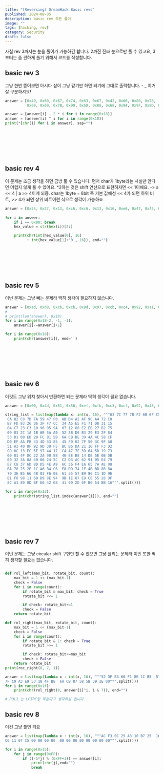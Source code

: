 ```yaml
---
title: "[Reversing] DreamHack Basic revs"
published: 2024-08-05
description: basic rev 모든 풀이
image: ""
tags: [hacking, rev]
category: Security
draft: false
---
```


사실 rev 3까지는 눈을 풀이가 가능하긴 합니다.
2까진 진짜 눈으로만 풀 수 있고요, 3부터는 좀 편하게 풀기 위해서 코드를 작성합니다.




## basic rev 3

그냥 한번 뜯어보면 아시다 싶이 그냥 같기만 하면 되기에 그대로 출력합니다. - _ 이거 잘 구분하셔요!
```py
answer = [0x49, 0x60, 0x67, 0x74, 0x63, 0x67, 0x42, 0x66, 0x80, 0x78,
          0x69, 0x69, 0x7B, 0x99, 0x6D, 0x88, 0x68, 0x94, 0x9F, 0x8D, 0x4D, 0xA5, 0x9D, 0x45, 0x00]

answer = [answer[i] - 2 * i for i in range(0x18)]
answer = [answer[i] ^ i for i in range(0x18)]
print(*[chr(i) for i in answer], sep="")
```

<br><br><br><br><br>

## basic rev 4

이 문제는 조금 생각을 하면 금방 풀 수 있습니다. 먼저 char가 1byte라는 사실만 안다면 어렵지 않게 풀 수 있어요.
*2하는 것은 shift 연산으로 표현하자면 << 1이에요. -> a << 4 | a >> 4이게 되죵.
char는 1byte = 8bit 즉 기본 값에성 << 4가 되면 하위 비트, >> 4가 되면 상위 비트이런 식으로 생각이 가능하죠
```py
answer = [0x24, 0x27, 0x13, 0xc6, 0xc6, 0x13, 0x16, 0xe6, 0x47, 0xf5, 0x26, 0x96, 0x47, 0xf5, 0x46, 0x27, 0x13, 0x26, 0x26, 0xc6, 0x56, 0xf5, 0xc3, 0xc3, 0xf5, 0xe3, 0xe3, 0x00]
 
for i in answer:
    if i == 0x00: break
    hex_value = str(hex(i))[2:]

    print(chr(int(hex_value[0], 16)
          + int(hex_value[1]+'0', 16)), end="")
```

<br><br><br><br><br>


## basic rev 5

이번 문제는 그냥 빼는 문제라 딱히 생각이 필요하지 않습니다.
```py
answer = [0xad, 0xd8, 0xcb, 0xcb, 0x9d, 0x97, 0xcb, 0xc4, 0x92, 0xa1, 0xd2, 0xd7, 0xd2, 0xd6, 0xa8, 0xa5, 0xdc, 0xc7, 0xad, 0xa3, 0xa1, 0x98, 0x4c, 0x00]
#
# print(len(answer), 0x18)
for i in range(0x18-2, -1, -1):
    answer[i]-=answer[i+1]

for i in range(0x18):
    print(chr(answer[i]), end='')
```

<br><br><br><br><br>


## basic rev 6

이것도 그냥 위치 찾아서 반환하면 되는 문제라 딱히 생각이 필요 없습니다.
```py
answer = [0x00, 0x4d, 0x51, 0x50, 0xef, 0xfb, 0xc3, 0xcf, 0x92, 0x45, 0x4d, 0xcf, 0xf5, 0x04, 0x40, 0x50, 0x43, 0x63, 0x00]

string_list = list(map(lambda x: int(x, 16), """63 7C 77 7B F2 6B 6F C5  30 01 67 2B FE D7 AB 76
 CA 82 C9 7D FA 59 47 F0  AD D4 A2 AF 9C A4 72 C0
 B7 FD 93 26 36 3F F7 CC  34 A5 E5 F1 71 D8 31 15
 04 C7 23 C3 18 96 05 9A  07 12 80 E2 EB 27 B2 75
 09 83 2C 1A 1B 6E 5A A0  52 3B D6 B3 29 E3 2F 84
 53 D1 00 ED 20 FC B1 5B  6A CB BE 39 4A 4C 58 CF
 D0 EF AA FB 43 4D 33 85  45 F9 02 7F 50 3C 9F A8
 51 A3 40 8F 92 9D 38 F5  BC B6 DA 21 10 FF F3 D2
 CD 0C 13 EC 5F 97 44 17  C4 A7 7E 3D 64 5D 19 73
 60 81 4F DC 22 2A 90 88  46 EE B8 14 DE 5E 0B DB
 E0 32 3A 0A 49 06 24 5C  C2 D3 AC 62 91 95 E4 79
 E7 C8 37 6D 8D D5 4E A9  6C 56 F4 EA 65 7A AE 08
 BA 78 25 2E 1C A6 B4 C6  E8 DD 74 1F 4B BD 8B 8A
 70 3E B5 66 48 03 F6 0E  61 35 57 B9 86 C1 1D 9E
 E1 F8 98 11 69 D9 8E 94  9B 1E 87 E9 CE 55 28 DF
 8C A1 89 0D BF E6 42 68  41 99 2D 0F B0 54 BB 16""".split()))

for i in range(0x12):
    print(chr(string_list.index(answer[i])), end="")
```

<br><br><br><br><br>



## basic rev 7

이번 문제는 그냥 circular shift 구현만 할 수 있으면 그냥 풀리는 문제라 이번 또한 딱히 생각할 필요는 없습니다.
```py

def rol_left(max_bit, rotate_bit, count):
    max_bit = 1 << (max_bit-1)
    check = False
    for i in range(count):
        if rotate_bit & max_bit: check = True
        rotate_bit <<= 1

        if check: rotate_bit+=1
        check = False
    return rotate_bit

def rol_right(max_bit, rotate_bit, count):
    max_bit = 1 << (max_bit-1)
    check = False
    for i in range(count):
        if rotate_bit & 1: check = True
        rotate_bit >>= 1

        if check: rotate_bit+=max_bit
        check = False
    return rotate_bit
print(roc_right(8, 7, 1))

answer = list(map(lambda x : int(x, 16), """52 DF B3 60 F1 8B 1C B5  57 D1 9F 38 4B 29 D9 26
7F C9 A3 E9 53 18 4F B8  6A CB 87 58 5B 39 1E 00""".split()))
for i in range(0x1f):
    print(chr(rol_right(8, answer[i]^i, i & 7)), end="")

# ROL1 는 LCIRC랑 똑같다고 생각하심 됩니다.
```
## basic rev 8

이건 그냥 풀면 되요

```py
answer = list(map(lambda x : int(x, 16), """AC F3 0C 25 A3 10 B7 25  16 C6 B7 BC 07 25 02 D5
C6 11 07 C5 00 00 00 00  00 00 00 00 00 00 00 00""".split()))

for i in range(0x15):
    for j in range(0xFF):
        if ((-5*j) % (0xFF+1)) == answer[i]:
            print(chr(j),end="")
            break
```